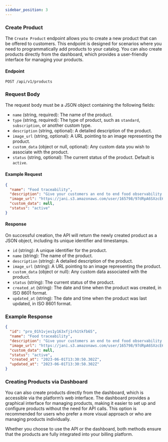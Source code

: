 ```yaml
---
sidebar_position: 3
---
```


### Create Product

The `Create Product` endpoint allows you to create a new product that can be offered to customers. This endpoint is designed for scenarios where you need to programmatically add products to your catalog. You can also create products directly from the dashboard, which provides a user-friendly interface for managing your products.

#### Endpoint

```http
POST /api/v1/products
```

### Request Body

The request body must be a JSON object containing the following fields:

- `name` (string, required): The name of the product.
- `type` (string, required): The type of product, such as `standard`, `subscription`, or another custom type.
- `description` (string, optional): A detailed description of the product.
- `image_url` (string, optional): A URL pointing to an image representing the product.
- `custom_data` (object or null, optional): Any custom data you wish to associate with the product.
- `status` (string, optional): The current status of the product. Default is `active`.

#### Example Request

```json
{
  "name": "Food traceability",
  "description": "Give your customers an end to end food observability by tracing resources from Farm to Fork",
  "image_url": "https://jani.s3.amazonaws.com/user/165798/97dRpA6SXzcE6ekK9CAr_analytics.png",
  "custom_data": null,
  "status": "active"
}
```

#### Response

On successful creation, the API will return the newly created product as a JSON object, including its unique identifier and timestamps.

- `id` (string): A unique identifier for the product.
- `name` (string): The name of the product.
- `description` (string): A detailed description of the product.
- `image_url` (string): A URL pointing to an image representing the product.
- `custom_data` (object or null): Any custom data associated with the product.
- `status` (string): The current status of the product.
- `created_at` (string): The date and time when the product was created, in ISO 8601 format.
- `updated_at` (string): The date and time when the product was last updated, in ISO 8601 format.

### Example Response

```json
{
  "id": "pro_01h1vjes1y163xfj1rh1tkfb65",
  "name": "Food traceability",
  "description": "Give your customers an end to end food observability by tracing resources from Farm to Fork",
  "image_url": "https://jani.s3.amazonaws.com/user/165798/97dRpA6SXzcE6ekK9CAr_analytics.png",
  "custom_data": null,
  "status": "active",
  "created_at": "2023-06-01T13:30:50.302Z",
  "updated_at": "2023-06-01T13:30:50.302Z"
}
```

### Creating Products via Dashboard

You can also create products directly from the dashboard, which is accessible via the platform’s web interface. The dashboard provides a graphical interface for managing products, making it easier to set up and configure products without the need for API calls. This option is recommended for users who prefer a more visual approach or who are managing products individually.

Whether you choose to use the API or the dashboard, both methods ensure that the products are fully integrated into your billing platform.
